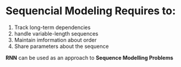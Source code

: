 
# Sequencial Modeling Requires to:

1) Track long-term dependencies
2) handle variable-length sequences
3) Maintain imformation about order
4) Share parameters about the sequence

**RNN** can be used as an approach to **Sequence Modelling Problems**




